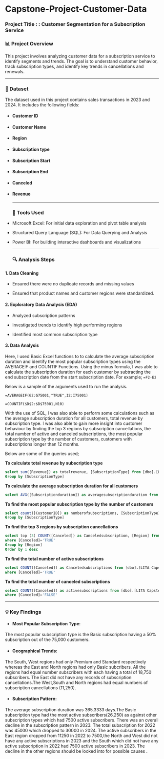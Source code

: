 # Capstone-Project-Customer-Data

### Project Title : : Customer Segmentation for a Subscription Service

### 📊 Project Overview

This project involves analyzing customer data for a subscription service to identify 
segments and trends. The goal is to understand customer behavior, track subscription types, 
and identify key trends in cancellations and renewals.

---------

### 📂 Dataset

The dataset used in this project contains sales transactions in 2023 and 2024. It includes the following fields:
- #### Customer ID
- #### Customer Name
- #### Region
- #### Subscription type
- #### Subscription Start
- #### Subscription End
- #### Canceled
- #### Revenue

  -------------

  ### 🧰 Tools Used

- Microsoft Excel: For initial data exploration and pivot table analysis

- Structured Query Language (SQL): For Data Querying and Analysis
  
- Power BI: For building interactive dashboards and visualizations

  ---------

  ### 🔍 Analysis Steps

#### 1. Data Cleaning

- Ensured there were no duplicate records and missing values

- Ensured that product names and customer regions were standardized.

#### 2. Exploratory Data Analysis (EDA)

- Analyzed subscription patterns 

- Investigated trends to identify high performing regions

- Identified most common subscription type

#### 3. Data Analysis

Here, I used Basic Excel functions to to calculate the average subscription duration and identify the most popular 
subscription types using the AVERAGEIF and COUNTIF Functions. Using the minus formula, I was able to calculate the subscription duration
for each customer by subtracting the end subscription date from the start subscription date.
For example; ```=F2-E2```

Below is a sample of the arguments used to run the analysis.

``` Excel
=AVERAGEIF(G2:G75001,"TRUE",I2:I75001)
```

``` Excel
=COUNTIF($D$2:$D$75001,N10)
```

With the use of SQL, I was also able to perform some calculations such as the average subscription duration for all customers, total revenue by subscription type. I was also able to gain more insight into customer behaviour by finding the top 3 regions by subscription cancellations, the total number of active and canceled subscriptions, the most popular subscription type by the number of customers, customers with subscriptions longer than 12 months.

Below are some of the queries used;

**To calculate total revenue by subscription type**

``` SQL
select sum([Revenue]) as totalrevenue, [SubscriptionType] from [dbo].[LITA Capstone customer data]
Group by [SubscriptionType]
```

**To calculate the average subscription duration for all customers**

```SQL
select AVG([Subscriptionduration]) as averagesubscriptionduration from [dbo].[LITA Capstone customer data]
```

**To find the most popular subscription type by the number of customers**

```SQL
select count([CustomerID]) as numberofsubscriptions, [SubscriptionType] from [dbo].[LITA Capstone customer data]
Group by [SubscriptionType]
```

**To find the top 3 regions by subscription cancellations**

```SQL
select top (3) COUNT([Canceled]) as Canceledsubscription, [Region] from [dbo].[LITA Capstone customer data]
where [Canceled]='TRUE'
Group by [Region]
Order by 1 desc
```

**To find the total number of active subscriptions**

```SQL
select COUNT([Canceled]) as Canceledsubscriptions from [dbo].[LITA Capstone customer data]
where [Canceled]='TRUE'
```

**To find the total number of canceled subscriptions**

```SQL
select COUNT([Canceled]) as activesubscriptions from [dbo].[LITA Capstone customer data]
where [Canceled]='FALSE'
```

------------------------

### 💡 Key Findings

- #### Most Popular Subscription Type:
The most popular subscription type is the Basic subscription having a 50% subscription out of the 75,000 customers.

- #### Geographical Trends:
The South, West regions had only Premium and Standard respectively whereas the East and North regions had only Basic subcribers. 
All the regions had equal number subscribers with each having a total of 18,750 subscribers.
The East did not have any records of subscription cancellations.The West,South and North regions had equal numbers of subscription cancellations (11,250).

- #### Subscription Pattern:
The average subscription duration was 365.3333 days.The Basic subscription type had the most active subscribers(26,250) as against other subscription types which had 7500 active subscribers.
There was an overall decline in the subscription pattern in 2023. The total subscription for 2022 was 45000 which dropped to 30000 in 2024. The active subscribers in the East region dropped from 11250 in 2022 to 7500,the North and West did not have any active subscriptions in 2023 and the South which did not have any active subscription in 2022 had 7500 active subscribers in 2023. The decline in the other regions should be looked into for possible causes .



